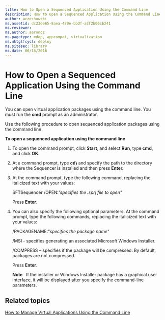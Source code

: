 ```yaml
---
title: How to Open a Sequenced Application Using the Command Line
description: How to Open a Sequenced Application Using the Command Line
author: aczechowski
ms.assetid: dc23ee65-8aea-470e-bb3f-a2f2b06cb241
ms.reviewer:
ms.author: aaroncz
ms.pagetype: mdop, appcompat, virtualization
ms.mktglfcycl: deploy
ms.sitesec: library
ms.date: 06/16/2016
---
```



# How to Open a Sequenced Application Using the Command Line


You can open virtual application packages using the command line. You must run the **cmd** prompt as an administrator.

Use the following procedure to open sequenced application packages using the command line

**To open a sequenced application using the command line**

1.  To open the command prompt, click **Start**, and select **Run**, type **cmd**, and click **OK**.

2.  At a command prompt, type **cd\\** and specify the path to the directory where the Sequencer is installed and then press **Enter.**

3.  At the command prompt, type the following command, replacing the italicized text with your values:

    SFTSequencer /OPEN:*”specifies the .sprj file to open"*

    Press **Enter**.

4.  You can also specify the following optional parameters. At the command prompt, type the following commands, replacing the italicized text with your values:

    /PACKAGENAME:"*specifies the package name"*

    /MSI - specifies generating an associated Microsoft Windows Installer.

    /COMPRESS – specifies if the package will be compressed. By default, packages are not compressed.

    Press **Enter**.

    **Note**  
    If the installer or Windows Installer package has a graphical user interface, it will be displayed after you specify the command-line parameters.



## Related topics


[How to Manage Virtual Applications Using the Command Line](how-to-manage-virtual-applications-using-the-command-line.md)










